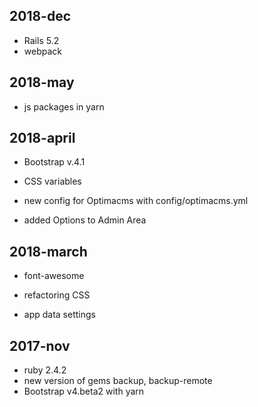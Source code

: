 ## 2018-dec

* Rails 5.2
* webpack


## 2018-may

* js packages in yarn


## 2018-april

* Bootstrap v.4.1
* CSS variables

* new config for Optimacms with config/optimacms.yml

* added Options to Admin Area


## 2018-march


* font-awesome
* refactoring CSS

* app data settings



## 2017-nov

* ruby 2.4.2
* new version of gems backup, backup-remote
* Bootstrap v4.beta2 with yarn
